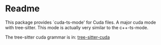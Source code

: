 # Readme

This package provides `cuda-ts-mode' for Cuda files. A major cuda mode
with tree-sitter. This mode is actually very similar to the
c++-ts-mode.

The tree-sitter cuda grammar is in:
[tree-sitter-cuda](https://github.com/tree-sitter-grammars/tree-sitter-cuda)

